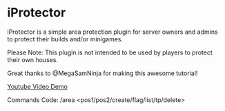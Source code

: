 # iProtector
iProtector is a simple area protection plugin for server owners and admins to protect their builds and/or minigames.

Please Note: This plugin is not intended to be used by players to protect their own houses.

Great thanks to @MegaSamNinja for making this awesome tutorial!

[Youtube Video Demo](https://www.youtube.com/embed/ZUr2zrx7ZY8)

Commands Code: /area <pos1/pos2/create/flag/list/tp/delete>
